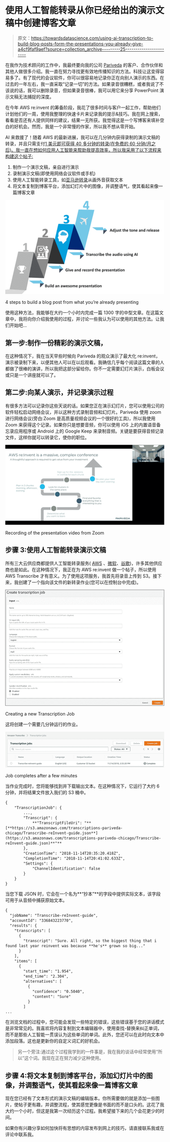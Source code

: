 # 使用人工智能转录从你已经给出的演示文稿中创建博客文章

> 原文：<https://towardsdatascience.com/using-ai-transcription-to-build-blog-posts-form-the-presentations-you-already-give-a4cf9faf9aef?source=collection_archive---------25----------------------->

在我作为技术顾问的工作中，我最终要向我的公司 [Pariveda](https://www.parivedasolutions.com/) 的客户、合作伙伴和其他人做很多介绍。我一直在努力寻找更有效地传播知识的方法。科技让这变得容易多了。有了现代的会议软件，你可以很容易地记录你正在向别人演示的东西。在过去的一年左右，我一直采取“记录一切”的方法。如果录音很糟糕，或者我说了不该说的话，我可以删除录音，但如果录音很棒，我可以用它来分享 PowerPoint 演示文稿无法捕捉的深度。

在今年 AWS re:invent 的筹备阶段，我花了很多时间与客户一起工作，帮助他们计划他们的一周，使用我整理的快速卡片来记录我的提示&技巧。我在网上搜索，看看是否还有人提供同样的建议，结果一无所获。我觉得这是一个写博客来填补空白的好机会。然而，我是一个非常慢的作家，所以我不想从零开始。

AI 来救援了！随着 AWS 的最新进展，我可以在几分钟内获得录制的演示文稿的转录，并且只需支付[1 美元即可获得 40 多分钟的转录(在免费的 60 分钟/月之后)。我一直在想如何应用人工智能来帮助我提高效率，所以我采用了以下流程来构建这个帖子:](https://aws.amazon.com/transcribe/pricing/)

1.  制作一个演示文稿，亲自进行演示
2.  录制演示文稿(即使用网络会议软件或手机)
3.  使用人工智能转录工具，如[亚马逊转录](https://aws.amazon.com/transcribe/)从画外音获取文本
4.  将文本复制到博客平台，添加幻灯片中的图像，并调整语气，使其看起来像一篇博客文章

![](img/29ad0a9564aaa1a20a4917c525b04fed.png)

4 steps to build a blog post from what you’re already presenting

使用这种方法，我能够在大约一个小时内完成一篇 1300 字的中型文章。在这篇文章中，我将向你介绍我使用的过程，并讨论一些我认为可以使用的其他方法。让我们开始吧…

## 第一步:制作一份精彩的演示文稿，

在这种情况下，我在当天早些时候向 Pariveda 的观众演示了最大化 re:invent，演示被录制下来，以便其他人可以在以后观看。我确信几乎每个阅读这篇文章的人都做了很棒的演讲，所以我把这部分留给你。你不一定需要幻灯片演示，白板会议或只是一个讲座就可以了。

## 第二步:向某人演示，并记录演示过程

有很多方法可以记录你这些天说的话。如果您正在演示幻灯片，您可以使用公司的软件轻松启动网络会议，并以这种方式录制音频和幻灯片。Pariveda 使用 zoom 进行网络会议(旁白:Zoom 是高质量视频会议的一个很好的工具)，所以我使用 Zoom 来获得这个记录。如果你只是想要音频，你可以使用 iOS 上的内置语音备忘录应用程序或 Android 上的 Google Keep 来录制音频。关键是要获得音频记录文件，这样你就可以转录它，使你的职位。

![](img/146ab132a5398316099bf0bed2ad29df.png)

Recording of the presentation video from Zoom

## **步骤 3:使用人工智能转录演示文稿**

所有三大云供应商都提供人工智能转录服务( [AWS](https://aws.amazon.com/transcribe/) 、[微软](https://cloud.google.com/speech-to-text/)、[谷歌](https://cloud.google.com/speech-to-text/))，许多其他供应商也是如此。在这种情况下，我正在为 AWS re:invent 做一个帖子，所以使用 AWS Transcribe 才有意义。为了使用这项服务，我首先将录音上传到 S3。接下来，我创建了一个指向该文件的新转录作业(您可以在控制台中完成)。

![](img/5354cac8c12c52eefbc8e8df2d2b5662.png)

Creating a new Transcription Job

这将创建一个需要几分钟运行的作业。

![](img/c9780e98bf7ebdb72088493842661c0a.png)

Job completes after a few minutes

当作业完成时，您将能够找到并下载输出文本。在这种情况下，它运行了大约 6 分钟，并将结果文件放入我们的 S3 桶中。

```
{
    "TranscriptionJob": {
        ...,
        "Transcript": {
            **"TranscriptFileUri": "**[**https://s3.amazonaws.com/transcriptions-pariveda-chicago/Transcribe-reInvent-guide.json**](https://s3.amazonaws.com/transcriptions-pariveda-chicago/Transcribe-reInvent-guide.json)**"**
        },
        "CreationTime": "2018-11-14T20:35:20.418Z",
        "CompletionTime": "2018-11-14T20:41:02.633Z",
        "Settings": {
            "ChannelIdentification": false
        }
    }
}
```

当您下载 JSON 时，它会在一个名为**“抄本”**的字段中提供实际文本，该字段可用于从音频中捕获原始文本。

```
{
  "jobName": "Transcribe-reInvent-guide",
  "accountId": "336843223770",
  "results": {
    "transcripts": [
      {
        "transcript": "Sure. All right, so the biggest thing that i found last year reinvent was because **he's** grown so big..."
      }
    ],
    "items": [
      {
        "start_time": "1.954",
        "end_time": "2.304",
        "alternatives": [
          {
            "confidence": "0.5040",
            "content": "Sure"
          }
        ]
...
```

在浏览文档的过程中，您可能会发现一些特定的错误，这些错误基于您的讲话模式是非常常见的。我喜欢将内容复制到文本编辑器中，使用查找-替换来纠正单词，而不是那些人工智能一贯误认为这些单词的单词。此外，您还可以在此时向文本中添加段落。这也是更新你的自定义词汇的好机会。

> 另一个旁注:通过这个过程我学到的一件事是，我在我的谈话中经常使用“所以”这个词。我现在正在努力减少这种使用。

## 步骤 4:将文本复制到博客平台，添加幻灯片中的图像，并调整语气，使其看起来像一篇博客文章

现在您已经有了文本形式的演示文稿的编辑版本。你所需要做的就是添加一些图片，使帖子更有趣，并调整流程，使其感觉更像是书面的而不是口头的。这花了我大约一个小时，但这是我第一次经历这个过程。我希望接下来的几个会花更少的时间。

如果你有兴趣分享如何加快将有思想的内容发布到网上的技巧，请直接联系我或在评论中联系我。